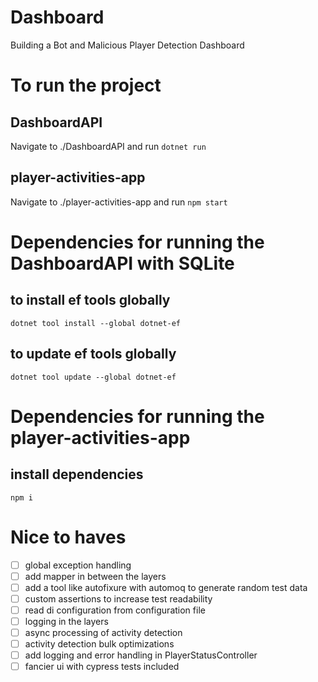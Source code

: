 # Dashboard
Building a Bot and Malicious Player Detection Dashboard

# To run the project
## DashboardAPI
Navigate to ./DashboardAPI and run
`dotnet run`
## player-activities-app
Navigate to ./player-activities-app and run
`npm start`

# Dependencies for running the DashboardAPI with SQLite
## to install ef tools globally
`dotnet tool install --global dotnet-ef`
## to update ef tools globally
`dotnet tool update --global dotnet-ef`

# Dependencies for running the player-activities-app
## install dependencies
`npm i`


# Nice to haves
 - [ ] global exception handling
 - [ ] add mapper in between the layers 
 - [ ] add a tool like autofixure with automoq to generate random test data
 - [ ] custom assertions to increase test readability
 - [ ] read di configuration from configuration file
 - [ ] logging in the layers
 - [ ] async processing of activity detection
 - [ ] activity detection bulk optimizations
 - [ ] add logging and error handling in PlayerStatusController
 - [ ] fancier ui with cypress tests included